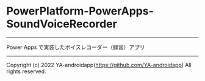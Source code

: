 # PowerPlatform-PowerApps-SoundVoiceRecorder

---

Power Apps で実装したボイスレコーダー（録音）アプリ

---

Copyright (c) 2022 YA-androidapp(https://github.com/YA-androidapp) All rights reserved.
